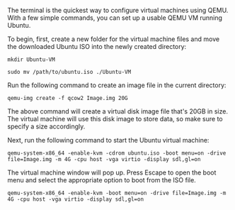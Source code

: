 The terminal is the quickest way to configure virtual machines using QEMU. With a few simple commands, you can set up a usable QEMU VM running Ubuntu.

To begin, first, create a new folder for the virtual machine files and move the downloaded Ubuntu ISO into the newly created directory:

        
`mkdir Ubuntu-VM`

`sudo mv /path/to/ubuntu.iso ./Ubuntu-VM`

    

Run the following command to create an image file in the current directory:

        
`qemu-img create -f qcow2 Image.img 20G`

    

The above command will create a virtual disk image file that's 20GB in size. The virtual machine will use this disk image to store data, so make sure to specify a size accordingly.

Next, run the following command to start the Ubuntu virtual machine:

        
`qemu-system-x86_64 -enable-kvm -cdrom ubuntu.iso -boot menu=on -drive file=Image.img -m 4G -cpu host -vga virtio -display sdl,gl=on`

    

The virtual machine window will pop up. Press Escape to open the boot menu and select the appropriate option to boot from the ISO file.

`qemu-system-x86_64 -enable-kvm -boot menu=on -drive file=Image.img -m 4G -cpu host -vga virtio -display sdl,gl=on`
